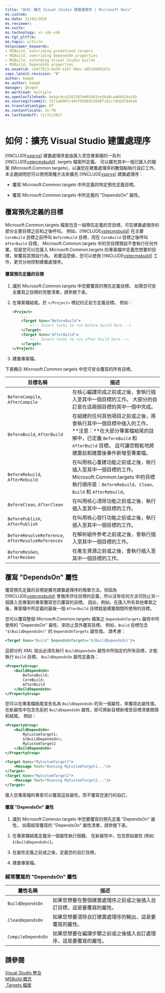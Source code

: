 ```yaml
---
title: "如何：擴充 Visual Studio 建置處理序 | Microsoft Docs"
ms.custom: 
ms.date: 11/04/2016
ms.reviewer: 
ms.suite: 
ms.technology: vs-ide-sdk
ms.tgt_pltfrm: 
ms.topic: article
helpviewer_keywords:
- MSBuild, overriding predefined targets
- MSBuild, overriding DependsOn properties
- MSBuild, extending Visual Studio builds
- MSBuild, DependsOn properties
ms.assetid: cb077613-4a59-41b7-96ec-d8516689163c
caps.latest.revision: "8"
author: kempb
ms.author: kempb
manager: ghogen
ms.workload: multiple
ms.openlocfilehash: bebac9ca310230fa0b5d63ce56a8caa6b524a145
ms.sourcegitcommit: 32f1a690fc445f9586d53698fc82c7debd784eeb
ms.translationtype: HT
ms.contentlocale: zh-TW
ms.lasthandoff: 12/22/2017
---
```

# <a name="how-to-extend-the-visual-studio-build-process"></a>如何：擴充 Visual Studio 建置處理序
[!INCLUDE[vsprvs](../code-quality/includes/vsprvs_md.md)] 建置處理序是由匯入至您專案檔的一系列 [!INCLUDE[vstecmsbuild](../extensibility/internals/includes/vstecmsbuild_md.md)] .targets 檔案所定義。 可以擴充其中一個已匯入的檔案 (Microsoft.Common.targets)，以讓您在建置處理序的數個點執行自訂工作。 本主題說明您可以使用兩種方法來擴充 [!INCLUDE[vsprvs](../code-quality/includes/vsprvs_md.md)] 建置處理序：  
  
-   覆寫 Microsoft.Common.targets 中所定義的特定預先定義目標。  
  
-   覆寫 Microsoft.Common.targets 中所定義的 "DependsOn" 屬性。  
  
## <a name="overriding-predefined-targets"></a>覆寫預先定義的目標  
 Microsoft.Common.targets 檔案包含一組預先定義的空目標，可在建置處理序的部分主要目標之前和之後呼叫。 例如，[!INCLUDE[vstecmsbuild](../extensibility/internals/includes/vstecmsbuild_md.md)] 在主要 `CoreBuild` 目標之前呼叫 `BeforeBuild` 目標，而在 `CoreBuild` 目標之後呼叫 `AfterBuild` 目標。 Microsoft.Common.targets 中的空目標預設不會執行任何作業，但是您可以在匯入 Microsoft.Common.targets 的專案檔中定義您想要的目標，來覆寫其預設行為。 若要這麼做，您可以使用 [!INCLUDE[vstecmsbuild](../extensibility/internals/includes/vstecmsbuild_md.md)] 工作，更充分地控制建置處理序。  
  
#### <a name="to-override-a-predefined-target"></a>覆寫預先定義的目標  
  
1.  識別 Microsoft.Common.targets 中您要覆寫的預先定義目標。 如需您可安全覆寫之目標的完整清單，請參閱下表。  
  
2.  在專案檔結尾，於 `</Project>` 標記的正前方定義目標。 例如：  
  
    ```xml  
    <Project>  
        ...  
        <Target Name="BeforeBuild">  
            <!-- Insert tasks to run before build here -->  
        </Target>  
        <Target Name="AfterBuild">  
            <!-- Insert tasks to run after build here -->  
        </Target>  
    </Project>  
    ```  
  
3.  建置專案檔。  
  
 下表顯示 Microsoft.Common.targets 中您可安全覆寫的所有目標。  
  
|目標名稱|描述|  
|-----------------|-----------------|  
|`BeforeCompile`, `AfterCompile`|在核心編譯完成之前或之後，會執行插入至其中一個目標的工作。 大部分的自訂是在這兩個目標的其中一個中完成。|  
|`BeforeBuild`, `AfterBuild`|在組建的任何其他項目之前或之後，將會執行其中一個目標中插入的工作。 **注意：**在大部分專案檔結尾的註解中，已定義 `BeforeBuild` 和 `AfterBuild` 目標。 這可讓您輕鬆地將建置前和建置後事件新增至專案檔。|  
|`BeforeRebuild`, `AfterRebuild`|在叫用核心重建功能之前或之後，執行插入至其中一個目標的工作。 Microsoft.Common.targets 中的目標執行順序是：`BeforeRebuild`、`Clean`、`Build` 和 `AfterRebuild`。|  
|`BeforeClean`, `AfterClean`|在叫用核心清除功能之前或之後，執行插入至其中一個目標的工作。|  
|`BeforePublish`, `AfterPublish`|在叫用核心發行功能之前或之後，執行插入至其中一個目標的工作。|  
|`BeforeResolveReference`, `AfterResolveReferences`|在解析組件參考之前或之後，會執行插入至其中一個目標的工作。|  
|`BeforeResGen`, `AfterResGen`|在產生資源之前或之後，會執行插入至其中一個目標的工作。|  
  
## <a name="overriding-dependson-properties"></a>覆寫 "DependsOn" 屬性  
 覆寫預先定義的目標是擴充建置處理序的簡單方法，但因為 [!INCLUDE[vstecmsbuild](../extensibility/internals/includes/vstecmsbuild_md.md)] 會循序評估目標的定義，所以沒有任何方法可防止另一個匯入您專案的專案覆寫您已覆寫的目標。 因此，例如，在匯入所有其他專案之後，專案檔中所定義的最後一個 `AfterBuild` 目標就是建置期間所使用的目標。  
  
 您可以覆寫整個 Microsoft.Common.targets 檔案之 `DependsOnTargets` 屬性中所使用的 "DependsOn" 屬性，來防止意外覆寫目標。 例如，`Build` 目標包含 `"$(BuildDependsOn)"` 的 `DependsOnTargets` 屬性值。 請考慮：  
  
```xml  
<Target Name="Build" DependsOnTargets="$(BuildDependsOn)"/>  
```  
  
 這部分的 XML 指出必須先執行 `BuildDependsOn` 屬性中所指定的所有目標，才能執行 `Build` 目標。 `BuildDependsOn` 屬性定義為：  
  
```xml  
<PropertyGroup>  
    <BuildDependsOn>  
        BeforeBuild;  
        CoreBuild;  
        AfterBuild  
    </BuildDependsOn>  
</PropertyGroup>  
```  
  
 您可以在專案檔結尾宣告名為 `BuildDependsOn` 的另一個屬性，來覆寫此屬性值。 在新屬性中包含先前的 `BuildDependsOn` 屬性，即可將新目標新增至目標清單開頭和結尾。 例如：  
  
```xml  
<PropertyGroup>  
    <BuildDependsOn>  
        MyCustomTarget1;  
        $(BuildDependsOn);  
        MyCustomTarget2  
    </BuildDependsOn>  
</PropertyGroup>  
  
<Target Name="MyCustomTarget1">  
    <Message Text="Running MyCustomTarget1..."/>  
</Target>  
<Target Name="MyCustomTarget2">  
    <Message Text="Running MyCustomTarget2..."/>  
</Target>  
```  
  
 匯入您專案檔的專案可以覆寫這些屬性，而不覆寫您進行的自訂。  
  
#### <a name="to-override-a-dependson-property"></a>覆寫 "DependsOn" 屬性  
  
1.  識別 Microsoft.Common.targets 中您要覆寫的預先定義 "DependsOn" 屬性。 如需經常覆寫的 "DependsOn" 屬性清單，請參閱下表。  
  
2.  在專案檔結尾定義另一個屬性執行個體。 在新屬性中，包含原始屬性 (例如 `$(BuildDependsOn)`)。  
  
3.  在屬性定義之前或之後，定義您的自訂目標。  
  
4.  建置專案檔。  
  
### <a name="commonly-overridden-dependson-properties"></a>經常覆寫的 "DependsOn" 屬性  
  
|屬性名稱|描述|  
|-------------------|-----------------|  
|`BuildDependsOn`|如果您想要在整個建置處理序之前或之後插入自訂目標，這是要覆寫的屬性。|  
|`CleanDependsOn`|如果您想要清除自訂建置處理序的輸出，這是要覆寫的屬性。|  
|`CompileDependsOn`|如果您想要在編譯步驟之前或之後插入自訂處理序，這是要覆寫的屬性。|  
  
## <a name="see-also"></a>請參閱  
 [Visual Studio 整合](../msbuild/visual-studio-integration-msbuild.md)   
 [MSBuild 概念](../msbuild/msbuild-concepts.md)   
 [.Targets 檔案](../msbuild/msbuild-dot-targets-files.md)